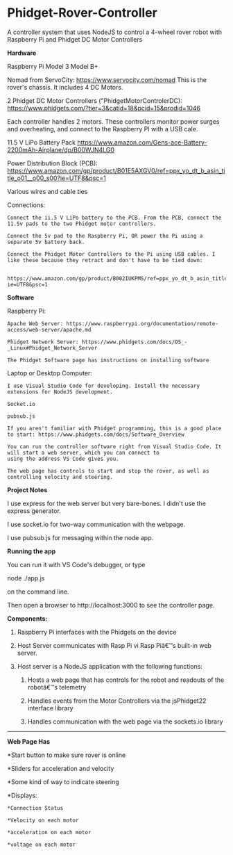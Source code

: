 # Phidget-Rover-Controller
A controller system that uses NodeJS to control a 4-wheel rover robot with Raspberry Pi and Phidget DC Motor Controllers

**Hardware**

Raspberry Pi Model 3 Model B+

Nomad from ServoCity: https://www.servocity.com/nomad This is the rover's chassis. It includes 4 DC Motors.

 2 Phidget DC Motor Controllers ("PhidgetMotorControlerDC): https://www.phidgets.com/?tier=3&catid=18&pcid=15&prodid=1046
 
 Each controller handles 2 motors. These controllers monitor power surges and overheating, and connect to the Raspberry PI with a USB cale.
 
11.5 V LiPo Battery Pack https://www.amazon.com/Gens-ace-Battery-2200mAh-Airplane/dp/B00WJN4LG0

Power Distribution Block (PCB): https://www.amazon.com/gp/product/B01E5AXGV0/ref=ppx_yo_dt_b_asin_title_o01__o00_s00?ie=UTF8&psc=1

Various wires and cable ties

Connections:

    Connect the ii.5 V LiPo battery to the PCB. From the PCB, connect the 11.5v pads to the two Phidget motor controllers.
    
    Connect the 5v pad to the Raspberry Pi, OR power the Pi using a separate 5v battery back.
    
    Connect the Phidget Motor Controllers to the Pi using USB cables. I like these because they retract and don't have to be tied down:
    
        https://www.amazon.com/gp/product/B002IUKPMS/ref=ppx_yo_dt_b_asin_title_o00__o00_s00?ie=UTF8&psc=1

**Software**

Raspberry Pi:

    Apache Web Server: https://www.raspberrypi.org/documentation/remote-access/web-server/apache.md
    
    Phidget Network Server: https://www.phidgets.com/docs/OS_-_Linux#Phidget_Network_Server
    
    The Phidget Software page has instructions on installing software
    
Laptop or Desktop Computer:

    I use Visual Studio Code for developing. Install the necessary extensions for NodeJS development.
    
    Socket.io
    
    pubsub.js
    
    If you aren't familiar with Phidget programming, this is a good place to start: https://www.phidgets.com/docs/Software_Overview
    
    You can run the controller software right from Visual Studio Code. It will start a web server, which you can connect to
    using the address VS Code gives you.
    
    The web page has controls to start and stop the rover, as well as controlling velocity and steering.


**Project Notes**

I use express for the web server but very bare-bones. I didn't use the express generator.

I use socket.io for two-way communication with the webpage.

I use pubsub.js for messaging within the node app.


**Running the app**

You can run it with VS Code's debugger, or type

node ./app.js

on the command line.

Then open a browser to http://localhost:3000 to see the controller page.




**Components:**

1. Raspberry Pi interfaces with the Phidgets on the device

2. Host Server communicates with Rasp Pi vi Rasp Piâ€™s built-in web server.

3. Host server is a NodeJS application with the following functions:

    1. Hosts a web page that has controls for the robot and readouts of the robotâ€™s telemetry
    
    2. Handles events from the Motor Controllers via the jsPhidget22 interface library
    
    3. Handles communication with the web page via the sockets.io library

---

**Web Page Has**

*Start button to make sure rover is online

*Sliders for acceleration and velocity

*Some kind of way to indicate steering

*Displays:

    *Connection Status
    
    *Velocity on each motor
    
    *acceleration on each motor
    
    *voltage on each motor
